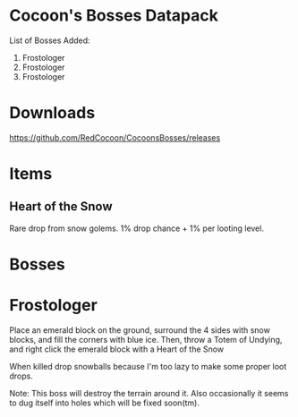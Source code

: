 # Cocoon's Bosses Datapack
List of Bosses Added:
1) Frostologer
2) Frostologer
3) Frostologer

# Downloads
https://github.com/RedCocoon/CocoonsBosses/releases

# Items
## Heart of the Snow
Rare drop from snow golems. 1% drop chance + 1% per looting level.

# Bosses
# Frostologer
Place an emerald block on the ground, surround the 4 sides with snow blocks, and fill the corners with blue ice.
Then, throw a Totem of Undying, and right click the emerald block with a Heart of the Snow

When killed drop snowballs because I'm too lazy to make some proper loot drops.

Note: This boss will destroy the terrain around it. Also occasionally it seems to dug itself into holes which will be fixed soon(tm).
